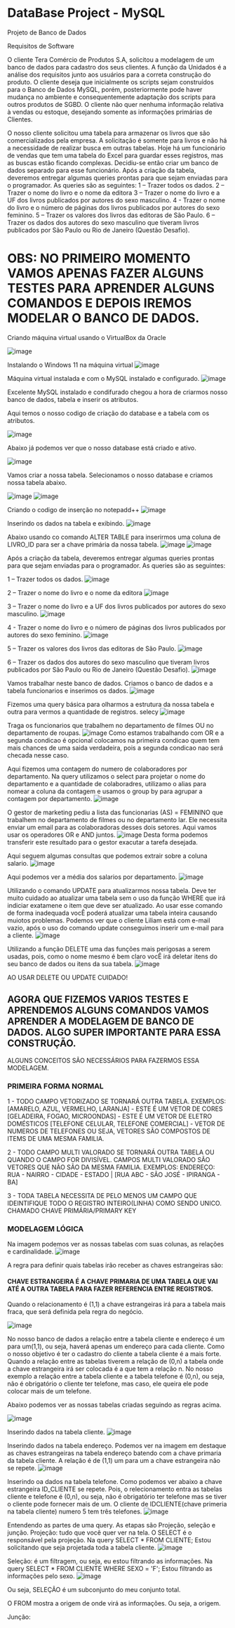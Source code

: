 # DataBase Project - MySQL 
Projeto de Banco de Dados

Requisitos de Software

O cliente Tera Comércio de Produtos S.A, solicitou a modelagem de um banco de dados para cadastro dos seus clientes.
A função da Unidados é a análise dos requisitos junto aos usuários para a correta construção do produto. O cliente deseja que inicialmente os scripts sejam construídos para o Banco de Dados MySQL, porém, posteriormente pode haver mudança no ambiente e consequentemente adaptação dos scripts para outros produtos de SGBD.
O cliente não quer nenhuma informação relativa à vendas ou estoque, desejando somente as informações primárias de Clientes.

O nosso cliente solicitou uma tabela para armazenar os livros que são comercializados pela empresa. A solicitação é somente para livros e não há a necessidade de realizar busca em outras tabelas. Hoje há um funcionário de vendas que tem uma tabela do Excel para guardar esses registros, mas as buscas estão ficando complexas. Decidiu-se então criar um banco de dados separado para esse funcionário.
Após a criação da tabela, deveremos entregar algumas queries prontas para que sejam enviadas para o programador. As queries são as seguintes:
1 – Trazer todos os dados.
2 – Trazer o nome do livro e o nome da editora
3 – Trazer o nome do livro e a UF dos livros publicados por autores do sexo masculino.
4 - Trazer o nome do livro e o número de páginas dos livros publicados por autores do sexo feminino.
5 – Trazer os valores dos livros das editoras de São Paulo.
6 – Trazer os dados dos autores do sexo masculino que tiveram livros publicados por São Paulo ou Rio de Janeiro (Questão Desafio).

# OBS: NO PRIMEIRO MOMENTO VAMOS APENAS FAZER ALGUNS TESTES PARA APRENDER ALGUNS COMANDOS E DEPOIS IREMOS MODELAR O BANCO DE DADOS. 

Criando máquina virtual usando o VirtualBox da Oracle

![image](https://github.com/user-attachments/assets/e77f7126-68cc-4b8d-a60d-d9d245fe2192)

Instalando o Windows 11 na máquina virtual 
![image](https://github.com/user-attachments/assets/9e7713d6-bcaa-4cac-bb5f-2188cb1ff15c)

Máquina virtual instalada e com o MySQL instalado e configurado.
![image](https://github.com/user-attachments/assets/7b69160f-fd6a-4bb1-8885-6e2eca0cd186)

Excelente MySQL instalado e condifurado chegou a hora de criarmos nosso banco de dados, tabela e inserir os atributos.

Aqui temos o nosso codigo de criação do database e a tabela com os atributos.

![image](https://github.com/user-attachments/assets/5de9d890-d305-4b27-b01e-1a6c4db66491)

Abaixo já podemos ver que o nosso database está criado e ativo. 

![image](https://github.com/user-attachments/assets/803da9b5-5981-4f58-9f67-2e0aee90668e)

Vamos criar a nossa tabela.
Selecionamos o nosso database e criamos nossa tabela abaixo.

![image](https://github.com/user-attachments/assets/6e927e48-57f1-402a-a607-f9ef84b6e5aa)
![image](https://github.com/user-attachments/assets/5d395890-ae8b-4f0b-bcd8-766df58156a5)

Criando o codigo de inserção no notepadd++
![image](https://github.com/user-attachments/assets/de0860cc-4969-4dd4-9c0c-de42a5e9e8d6)

Inserindo os dados na tabela e exibindo.
![image](https://github.com/user-attachments/assets/cf6dc7de-8aa0-4cb4-a63c-dd7211bbc15f)

Abaixo usando co comando ALTER TABLE para inserirmos uma coluna de LIVRO_ID para ser a chave primária da nossa tabela.
![image](https://github.com/user-attachments/assets/5ba02d38-71f2-4933-a42b-abd2f9df6365)
![image](https://github.com/user-attachments/assets/0863393c-2c38-48d2-a93e-79df282dbf07)

Após a criação da tabela, deveremos entregar algumas queries prontas para que sejam enviadas para o programador. As queries são as seguintes:

1 – Trazer todos os dados.
![image](https://github.com/user-attachments/assets/349c3b3c-d472-4932-9ecd-0432248f3970)

2 – Trazer o nome do livro e o nome da editora
![image](https://github.com/user-attachments/assets/6ff8a8ea-3b63-4eb9-9137-cb134c96d8ec)

3 – Trazer o nome do livro e a UF dos livros publicados por autores do sexo masculino.
![image](https://github.com/user-attachments/assets/5d514f0c-107f-446c-bacd-7bb5ff5e55ef)

4 - Trazer o nome do livro e o número de páginas dos livros publicados por autores do sexo feminino.
![image](https://github.com/user-attachments/assets/52c42505-3cf0-43f7-a1a5-b46f2758c2f9)

5 – Trazer os valores dos livros das editoras de São Paulo.
![image](https://github.com/user-attachments/assets/b0fe9f00-961d-4bcd-9968-9786094cef72)

6 – Trazer os dados dos autores do sexo masculino que tiveram livros publicados por São Paulo ou Rio de Janeiro (Questão Desafio).
![image](https://github.com/user-attachments/assets/dc85ea8c-a1a2-479d-9503-8c2a036552e3)

Vamos trabalhar neste banco de dados. Criamos o banco de dados e a tabela funcionarios e inserimos os dados. 
![image](https://github.com/user-attachments/assets/b243f3d9-c340-4ecb-9e36-602fa21234c7)

Fizemos uma query básica para olharmos a estrutura da nossa tabela e outra para vermos a quantidade de registros. selecy 
![image](https://github.com/user-attachments/assets/157be514-d857-4ebb-9b21-29fae791dafc)

Traga os funcionarios que trabalhem no departamento de filmes OU no departamento de roupas.
![image](https://github.com/user-attachments/assets/e7161512-b7b8-4a94-8bbc-fbf96ac60328)
Como estamos trabalhando com OR e a segunda condicao é opcional colocamos na primeira condicao quem tem mais chances de uma saida verdadeira, pois a segunda condicao nao será checada nesse caso.

Aqui fizemos uma contagem do numero de colaboradores por departamento. 
Na query utilizamos o select para projetar o nome do departamento e a quantidade de colaboradres, utilizamo o alias para nomear a coluna da contagem  e usamos o group by para agrupar a contagem por departamento. 
![image](https://github.com/user-attachments/assets/92d45eb8-856f-4134-aee0-8eea13abd4a9)

O gestor de marketing pediu a lista das funcionarias (AS) = FEMININO que trabalhem no departamento de filmes ou no departamento lar. Ele necessita enviar um email para as colaboradoras desses dois setores. Aqui vamos usar os operadores OR e AND juntos. 
![image](https://github.com/user-attachments/assets/2e6c53a0-5b35-4e93-b302-2f3488fea8a0)
Desta forma podemos transferir este resultado para o gestor exacutar a tarefa desejada. 

Aqui seguem algumas consultas que podemos extrair sobre a coluna salario. 
![image](https://github.com/user-attachments/assets/916f5116-fd0f-4525-bad4-3530f2bfeba9)

Aqui podemos ver a média dos salarios por departamento.
![image](https://github.com/user-attachments/assets/4ef87302-451d-418f-ae3f-7771efbb8034)

Utilizando o comando UPDATE para atualizarmos nossa tabela. Deve ter muito cuidado ao atualizar uma tabela sem o uso da função WHERE que irá indiciar exatamene o item que deve ser atualizado. Ao usar esse comando de forma inadequada vocÊ poderá atualizar uma tabela inteira causando muiotos problemas. 
Podemos ver que o cliente Liliam está com e-mail vazio, após o uso do comando update conseguimos inserir um e-mail para a cliente. 
![image](https://github.com/user-attachments/assets/cdf20c85-6a5b-4623-9e13-fdc6c72703cb)

Utilizando a função DELETE uma das funções mais perigosas a serem usadas, pois, como o nome mesmo é bem claro vocÊ irá deletar itens do seu banco de dados ou itens da sua tabela.
![image](https://github.com/user-attachments/assets/a799087b-1535-4ff6-bb28-8b05f40147af)

AO USAR DELETE OU UPDATE CUIDADO!

## AGORA QUE FIZEMOS VARIOS TESTES E APRENDEMOS ALGUNS COMANDOS VAMOS APRENDER A MODELAGEM DE BANCO DE DADOS. ALGO SUPER IMPORTANTE PARA ESSA CONSTRUÇÃO.

ALGUNS CONCEITOS SÃO NECESSÁRIOS PARA FAZERMOS ESSA MODELAGEM.

### PRIMEIRA FORMA NORMAL
1 - TODO CAMPO VETORIZADO SE TORNARÁ OUTRA TABELA.
EXEMPLOS: [AMARELO, AZUL, VERMELHO, LARANJA] - ESTE É UM VETOR DE CORES
[GELADEIRA, FOGAO, MICROONDAS] - ESTE É UM VETOR DE ELETRO DOMÉSTICOS
[TELEFONE CELULAR, TELEFONE COMERCIAL] - VETOR DE NUMEROS DE TELEFONES
OU SEJA, VETORES SÃO COMPOSTOS DE ITEMS DE UMA MESMA FAMILIA.

2 - TODO CAMPO MULTI VALORADO SE TORNARÁ OUTRA TABELA OU QUANDO O CAMPO FOR DIVISÍVEL.
CAMPOS MULTI VALORADO SÃO VETORES QUE NÃO SÃO DA MESMA FAMILIA.
EXEMPLOS:
ENDEREÇO: RUA - NAIRRO - CIDADE - ESTADO | [RUA ABC - SÃO JOSÉ - IPIRANGA - BA]

3 - TODA TABELA NECESSITA DE PELO MENOS UM CAMPO QUE IDEINTIFIQUE TODO O REGISTRO INTEIRO(LINHA) COMO SENDO UNICO. 
CHAMADO CHAVE PRIMÁRIA/PRIMARY KEY

### MODELAGEM LÓGICA
Na imagem podemos ver as nossas tabelas com suas colunas, as relações e cardinalidade.
![image](https://github.com/user-attachments/assets/07574e4d-f8b2-457f-b10a-c0100e004af9)

A regra para definir quais tabelas irão receber as chaves estrangeiras são:
#### CHAVE ESTRANGEIRA É A CHAVE PRIMARIA DE UMA TABELA QUE VAI ATÉ A OUTRA TABELA PARA FAZER REFERENCIA ENTRE REGISTROS.
Quando o relacionamento é (1,1) a chave estrangeiras irá para a tabela mais fraca, que será definida pela regra do negócio.

![image](https://github.com/user-attachments/assets/95a3ff6c-e574-4e42-9ba7-7c6a6e69b6aa)

No nosso banco de dados a relação entre a tabela cliente e endereço é um para um(1,1), ou seja, haverá apenas um endereço para cada cliente.
Como o nosso objetivo é ter o cadastro do cliente a tabela cliente é a mais forte.
Quando a relação entre as tabelas tiverem a relação de (0,n) a tabela onde a chave estrangeira irá ser colocada é a que tem a relação n.
No nosso exemplo a relação entre a tabela cliente e a tabela telefone é (0,n), ou seja, não é obrigatório o cliente ter telefone, mas caso, ele queira ele pode colocar mais de um telefone. 

Abaixo podemos ver as nossas tabelas criadas seguindo as regras acima.

![image](https://github.com/user-attachments/assets/0a1c3f79-714a-4175-87df-c75615c67765)

Inserindo dados na tabela cliente.
![image](https://github.com/user-attachments/assets/648b9c38-9f5c-4c4e-a535-669523690eb6)

Inserindo dados na tabela endereço.
Podemos ver na imagem em destaque as chaves estrangeiras na tabela endereço batendo com a chave primaria da tabela cliente. A relação é de (1,1) um para um a chave estrangeira não se repete.
![image](https://github.com/user-attachments/assets/8db0c9f7-1f7f-4d81-98ee-7e49dbd444fa)

Inserindo oa dados na tabela telefone.
Como podemos ver abaixo a chave estrangeira ID_CLIENTE se repete. Pois, o relecionamento entra as tabelas cliente e telefone é (0,n), ou seja, não é obrigatório ter telefone mas se tiver o cliente pode fornecer mais de um. O cliente de IDCLIENTE(chave primeria na tabela cliente) numero 5 tem três telefones.
![image](https://github.com/user-attachments/assets/3cc60af3-3db0-4a27-865c-5c76ad55d752)

Entendendo as partes de uma query.
As etapas são Projeção, seleção e junção.
Projeção: tudo que você quer ver na tela. O SELECT é o responsável pela projeção. 
Na query SELECT * FROM CLIENTE;
Estou solicitando que seja projetada toda a tabela cliente.
![image](https://github.com/user-attachments/assets/27f39e21-c03d-4c8d-89cb-91c7f8602ea4)

Seleção: é um filtragem, ou seja, eu estou filtrando as informações.
Na query SELECT * FROM CLIENTE WHERE SEXO = 'F'; Estou filtrando as informações pelo sexo.
![image](https://github.com/user-attachments/assets/22542f8d-b551-4353-b51b-4074b5ab662c)

Ou seja, SELEÇÃO é um subconjunto do meu conjunto total. 

O FROM mostra a origem de onde virá as informações. Ou seja, a origem.

Junção:





